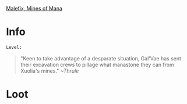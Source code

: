 <!-- TITLE: A Shrouded Miner -->

[Malefix, Mines of Mana](malefix)

# Info

```perl
Level: 
```
> "Keen to take advantage of a desparate situation, Gal'Vae has sent their excavation crews to pillage what manastone they can from Xuolia's mines."
> *~Thrule*


# Loot